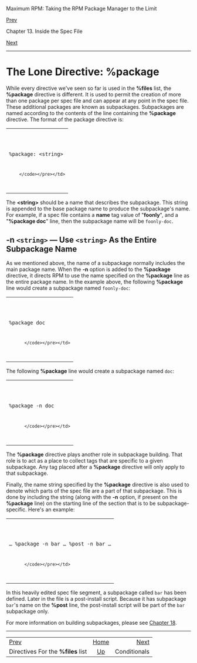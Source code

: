 <div class="NAVHEADER">

Maximum RPM: Taking the RPM Package Manager to the Limit

</div>

[Prev](s1-rpm-inside-files-list-directives.md)

Chapter 13. Inside the Spec File

[Next](s1-rpm-inside-conditionals.md)

-----

<div class="sect1">

# <span id="s1-rpm-inside-package-directive">The Lone Directive: **%package**</span>

While every directive we've seen so far is used in the **%files** list,
the **%package** directive is different. It is used to permit the
creation of more than one package per spec file and can appear at any
point in the spec file. These additional packages are known as
subpackages. Subpackages are named according to the contents of the line
containing the **%package** directive. The format of the package
directive is:

<table>
<colgroup>
<col style="width: 100%" />
</colgroup>
<tbody>
<tr class="odd">
<td><pre class="screen"><code>%package: &lt;string&gt;

        </code></pre></td>
</tr>
</tbody>
</table>

The **\<string\>** should be a name that describes the subpackage. This
string is appended to the base package name to produce the subpackage's
name. For example, if a spec file contains a **name** tag value of
"**foonly**", and a "**%package doc**" line, then the subpackage name
will be `foonly-doc`.

<div class="sect2">

## <span id="s2-rpm-inside-package-n-option">**-n `<string>`** — Use **`<string>`** As the Entire Subpackage Name</span>

As we mentioned above, the name of a subpackage normally includes the
main package name. When the **-n** option is added to the **%package**
directive, it directs RPM to use the name specified on the **%package**
line as the entire package name. In the example above, the following
**%package** line would create a subpackage named `foonly-doc`:

<table>
<colgroup>
<col style="width: 100%" />
</colgroup>
<tbody>
<tr class="odd">
<td><pre class="screen"><code>%package doc

          </code></pre></td>
</tr>
</tbody>
</table>

The following **%package** line would create a subpackage named `doc`:

<table>
<colgroup>
<col style="width: 100%" />
</colgroup>
<tbody>
<tr class="odd">
<td><pre class="screen"><code>%package -n doc

          </code></pre></td>
</tr>
</tbody>
</table>

The **%package** directive plays another role in subpackage building.
That role is to act as a place to collect tags that are specific to a
given subpackage. Any tag placed after a **%package** directive will
only apply to that subpackage.

Finally, the name string specified by the **%package** directive is also
used to denote which parts of the spec file are a part of that
subpackage. This is done by including the string (along with the **-n**
option, if present on the **%package** line) on the starting line of the
section that is to be subpackage-specific. Here's an example:

<table>
<colgroup>
<col style="width: 100%" />
</colgroup>
<tbody>
<tr class="odd">
<td><pre class="screen"><code>…
%package -n bar
…
%post -n bar
…

          </code></pre></td>
</tr>
</tbody>
</table>

In this heavily edited spec file segment, a subpackage called `bar` has
been defined. Later in the file is a post-install script. Because it has
subpackage `bar`'s name on the **%post** line, the post-install script
will be part of the `bar` subpackage only.

For more information on building subpackages, please see [Chapter
18](ch-rpm-subpack.md).

</div>

</div>

<div class="NAVFOOTER">

-----

|                                                  |                          |                                         |
| :----------------------------------------------- | :----------------------: | --------------------------------------: |
| [Prev](s1-rpm-inside-files-list-directives.md) |    [Home](index.md)    | [Next](s1-rpm-inside-conditionals.md) |
| Directives For the **%files** list               | [Up](ch-rpm-inside.md) |                            Conditionals |

</div>

